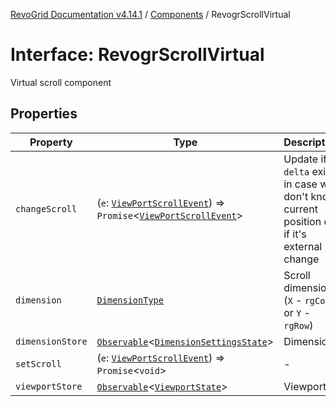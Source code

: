 [RevoGrid Documentation v4.14.1](README.md) / [Components](Namespace.Components.md) / RevogrScrollVirtual

# Interface: RevogrScrollVirtual

Virtual scroll component

## Properties

| Property | Type | Description | Defined in |
| ------ | ------ | ------ | ------ |
| `changeScroll` | (`e`: [`ViewPortScrollEvent`](TypeAlias.ViewPortScrollEvent.md)) => `Promise`\<[`ViewPortScrollEvent`](TypeAlias.ViewPortScrollEvent.md)\> | Update if `delta` exists in case we don't know current position or if it's external change | [src/components.d.ts:672](https://github.com/revolist/revogrid/blob/925db466c3d20933669e374666cd0ddbe00cac19/src/components.d.ts#L672) |
| `dimension` | [`DimensionType`](TypeAlias.DimensionType.md) | Scroll dimension (`X` - `rgCol` or `Y` - `rgRow`) | [src/components.d.ts:676](https://github.com/revolist/revogrid/blob/925db466c3d20933669e374666cd0ddbe00cac19/src/components.d.ts#L676) |
| `dimensionStore` | [`Observable`](TypeAlias.Observable.md)\<[`DimensionSettingsState`](Interface.DimensionSettingsState.md)\> | Dimensions | [src/components.d.ts:680](https://github.com/revolist/revogrid/blob/925db466c3d20933669e374666cd0ddbe00cac19/src/components.d.ts#L680) |
| `setScroll` | (`e`: [`ViewPortScrollEvent`](TypeAlias.ViewPortScrollEvent.md)) => `Promise`\<`void`\> | - | [src/components.d.ts:681](https://github.com/revolist/revogrid/blob/925db466c3d20933669e374666cd0ddbe00cac19/src/components.d.ts#L681) |
| `viewportStore` | [`Observable`](TypeAlias.Observable.md)\<[`ViewportState`](Interface.ViewportState.md)\> | Viewport | [src/components.d.ts:685](https://github.com/revolist/revogrid/blob/925db466c3d20933669e374666cd0ddbe00cac19/src/components.d.ts#L685) |
